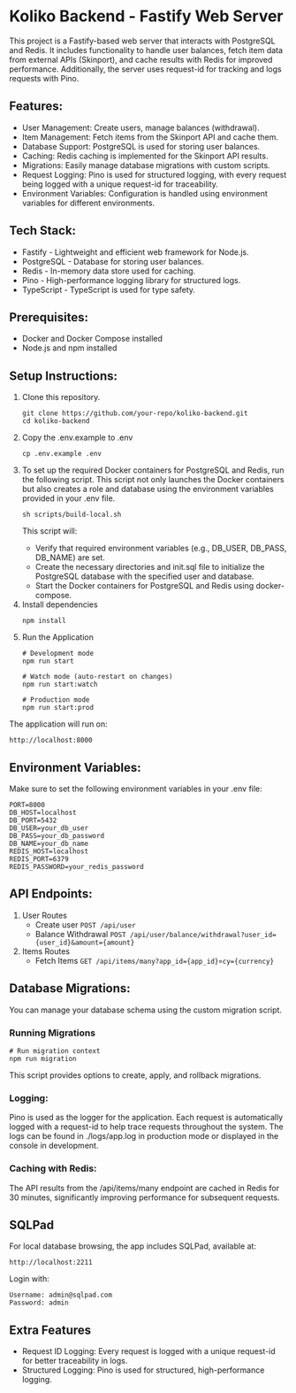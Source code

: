 # Koliko Backend - Fastify Web Server

This project is a Fastify-based web server that interacts with PostgreSQL and Redis. It includes functionality to handle user balances, fetch item data from external APIs (Skinport), and cache results with Redis for improved performance. Additionally, the server uses request-id for tracking and logs requests with Pino.

## Features:

<ul>
<li>User Management: Create users, manage balances (withdrawal).</li>
<li>Item Management: Fetch items from the Skinport API and cache them.</li>
<li>Database Support: PostgreSQL is used for storing user balances.</li>
<li>Caching: Redis caching is implemented for the Skinport API results.</li>
<li>Migrations: Easily manage database migrations with custom scripts.</li>
<li>Request Logging: Pino is used for structured logging, with every request being logged with a unique request-id for traceability.</li>
<li>Environment Variables: Configuration is handled using environment variables for different environments.</li>
</ul>

## Tech Stack:

<ul>
<li>Fastify - Lightweight and efficient web framework for Node.js.</li>
<li>PostgreSQL - Database for storing user balances.</li>
<li>Redis - In-memory data store used for caching.</li>
<li>Pino - High-performance logging library for structured logs.</li>
<li>TypeScript - TypeScript is used for type safety.</li>
</ul>

## Prerequisites:

<ul>
<li>Docker and Docker Compose installed</li>
<li>Node.js and npm installed</li>
</ul>

## Setup Instructions:

<ol>
  <li> 
    Clone this repository.
  
    git clone https://github.com/your-repo/koliko-backend.git
    cd koliko-backend
  </li>
  <li> 
    Copy the .env.example to .env

    cp .env.example .env

  </li>
  <li> 
    To set up the required Docker containers for PostgreSQL and Redis, run the following script. This script not only launches the Docker containers but also creates a role and database using the environment variables provided in your .env file.

    sh scripts/build-local.sh

This script will:
<ul>
<li>Verify that required environment variables (e.g., DB_USER, DB_PASS, DB_NAME) are set.</li>
<li>Create the necessary directories and init.sql file to initialize the PostgreSQL database with the specified user and database.</li>
<li>Start the Docker containers for PostgreSQL and Redis using docker-compose.</li>
</ul>

  </li>
  <li> 
    Install dependencies

    npm install

  </li>
  <li> 
    Run the Application

    # Development mode
    npm run start

    # Watch mode (auto-restart on changes)
    npm run start:watch

    # Production mode
    npm run start:prod

  </li>
</ol>
The application will run on:
    
    http://localhost:8000



## Environment Variables:
Make sure to set the following environment variables in your .env file:

    PORT=8000
    DB_HOST=localhost
    DB_PORT=5432
    DB_USER=your_db_user
    DB_PASS=your_db_password
    DB_NAME=your_db_name
    REDIS_HOST=localhost
    REDIS_PORT=6379
    REDIS_PASSWORD=your_redis_password


## API Endpoints:

<ol>
  <li>
    User Routes
    <ul>
      <li>
        Create user
          <code>POST /api/user</code>
      </li>
      <li>
        Balance Withdrawal
          <code>POST /api/user/balance/withdrawal?user_id={user_id}&amount={amount}</code>
      </li>
    </ul>
  </li>
    <li>
    Items Routes
    <ul>
      <li>
        Fetch Items
          <code>GET /api/items/many?app_id={app_id}&currency={currency}</code>
      </li>
    </ul>
  </li>

</ol>

## Database Migrations:

You can manage your database schema using the custom migration script.

### Running Migrations

    # Run migration context
    npm run migration

This script provides options to create, apply, and rollback migrations.

### Logging:

Pino is used as the logger for the application. Each request is automatically logged with a request-id to help trace requests throughout the system. The logs can be found in ./logs/app.log in production mode or displayed in the console in development.

### Caching with Redis:

The API results from the /api/items/many endpoint are cached in Redis for 30 minutes, significantly improving performance for subsequent requests.


## SQLPad

For local database browsing, the app includes SQLPad, available at:

    http://localhost:2211

Login with:

    Username: admin@sqlpad.com
    Password: admin


## Extra Features

<ul>
  <li>Request ID Logging: Every request is logged with a unique request-id for better traceability in logs.</li>
  <li>Structured Logging: Pino is used for structured, high-performance logging.</li>
</ul>

